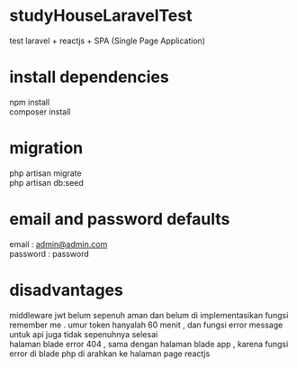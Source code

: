 # studyHouseLaravelTest
 test laravel + reactjs + SPA (Single Page Application)
# install dependencies
npm install <br />
composer install
# migration
php artisan migrate <br />
php artisan db:seed
# email and password defaults 
email : admin@admin.com <br />
password : password
# disadvantages
middleware jwt belum sepenuh aman  dan belum di implementasikan fungsi remember me . umur token hanyalah 60 menit , dan fungsi error message untuk api juga tidak sepenuhnya selesai <br />
halaman blade error 404 , sama dengan halaman blade app , karena fungsi error di blade php di arahkan ke halaman page reactjs

